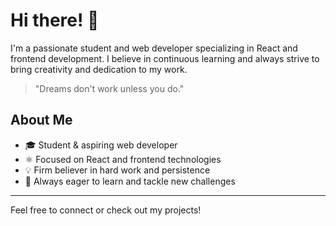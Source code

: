 # Hi there! 👋

I'm a passionate student and web developer specializing in React and frontend development. I believe in continuous learning and always strive to bring creativity and dedication to my work.

> "Dreams don't work unless you do."

## About Me

- 🎓 Student & aspiring web developer
- ⚛️ Focused on React and frontend technologies
- 💡 Firm believer in hard work and persistence
- 🚀 Always eager to learn and tackle new challenges

---

Feel free to connect or check out my projects!
